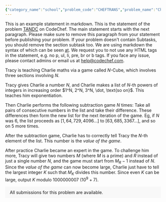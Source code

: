 ```yaml
---
{"category_name":"school","problem_code":"CHEFTRANS","problem_name":"Chef and Vacation Transportation ","problemComponents":{"constraints":"- $1 \\leq T \\leq 1000$\n- $1 \\leq X,Y,Z \\leq 10^9$\n","constraintsState":true,"subtasks":"- **Subtask $1$ (100 points)**: Original constraints","subtasksState":true,"inputFormat":"- The first line of the input contains a single integer $T$ - the number of test cases. The test cases then follow.\n- The first line of the test case contains three space-separated integers $X$, $Y$, and $Z$.","inputFormatState":true,"outputFormat":"For each test case, if Chef takes the train output `TRAIN`, if Chef takes the plane and the bus output `PLANEBUS`, if both are equal output `EQUAL`.\n\nYou may print each character of the string in uppercase or lowercase (for example, the strings `train`, `tRAiN`, `TrAin`, and `TRAIN` will all be treated as identical).","outputFormatState":true,"sampleTestCases":{"0":{"id":1,"input":"3\n10 12 11\n3 5 15\n9 4 13\n","output":"TRAIN\nPLANEBUS\nEQUAL\n","explanation":"- **Test Case $1$:** It will take $10 + 12 = 22$ minutes to travel using Plane and Bus. The train journey takes $11$ minutes. Since the train is faster, Chef will choose the train.\n- **Test Case $2$:** It will take $3 + 5 = 8$ minutes to travel using Plane and Bus. The train journey takes $15$ minutes. Since the plane and bus are faster, Chef will choose the plane and bus.\n- **Test Case $3$:** It will take $9 + 4 = 13$ minutes to travel using Plane and Bus. The train journey takes $13$ minutes. Since they both are equal, Chef can choose either.","isDeleted":false}}},"video_editorial_url":"https://youtu.be/EhMIqujgk5k","languages_supported":{"0":"CPP14","1":"C","2":"JAVA","3":"PYTH 3.6","4":"CPP17","5":"PYTH","6":"PYP3","7":"CS2","8":"ADA","9":"PYPY","10":"TEXT","11":"PAS fpc","12":"NODEJS","13":"RUBY","14":"PHP","15":"GO","16":"HASK","17":"TCL","18":"PERL","19":"SCALA","20":"LUA","21":"kotlin","22":"BASH","23":"JS","24":"LISP sbcl","25":"rust","26":"PAS gpc","27":"BF","28":"CLOJ","29":"R","30":"D","31":"CAML","32":"FORT","33":"ASM","34":"swift","35":"FS","36":"WSPC","37":"LISP clisp","38":"SQL","39":"SCM guile","40":"PERL6","41":"ERL","42":"CLPS","43":"ICK","44":"NICE","45":"PRLG","46":"ICON","47":"COB","48":"SCM chicken","49":"PIKE","50":"SCM qobi","51":"ST","52":"SQLQ","53":"NEM"},"max_timelimit":1,"source_sizelimit":50000,"problem_author":"mradul_adm","problem_tester":"","date_added":"19-12-2021","tags":{"0":"cakewalk","1":"ltime103","2":"mradul_adm"},"problem_difficulty_level":"Unavailable","best_tag":"","editorial_url":"https://discuss.codechef.com/problems/CHEFTRANS","time":{"view_start_date":1640453400,"submit_start_date":1640453400,"visible_start_date":1640453400,"end_date":1735669800},"is_direct_submittable":false,"problemDiscussURL":"https://discuss.codechef.com/search?q=CHEFTRANS","is_proctored":false,"visitedContests":{},"layout":"problem"}
---
```

This is an example statement in markdown. This is the statement of the problem [TANDC](https://codechef.com/problems/TANDC) on CodeChef. The main statement starts with the next paragraph. Please make sure to remove this paragraph from your statement before publishing your problem. If your problem doesn't contain Subtasks, you should remove the section subtask too. We are using markdown the syntax of which can be seen [at](https://github.com/showdownjs/showdown/wiki/Showdown's-Markdown-syntax). We request you to not use any HTML tags in the statement, e.g. no p, ul, li, pre, br or b tags. If you face any issue, please contact admins or email us at help@codechef.com.

Tracy is teaching Charlie maths via a game called $N$-Cube, which involves three sections involving $N$.

Tracy gives Charlie a number $N$, and Charlie makes a list of $N$-th powers of integers in increasing order $1^N, 2^N, 3^N, \dot, \text{so on}$. This teaches him exponentiation.

Then Charlie performs the following subtraction game $N$ times: Take all pairs of consecutive numbers in the list and take their difference. These differences then form the new list for the next iteration of the game. Eg, if $N$ was 6, the list proceeds as $[1, 64, 729, 4096 ... ]$ to $[63, 685, 3367 ...]$, and so on $5$ more times.

After the subtraction game, Charlie has to correctly tell Tracy the $N$-th element of the list. This number is the *value of the game*.

After practice Charlie became an expert in the game. To challenge him more, Tracy will give two numbers $M$ (where $M$ is a prime) and $R$ instead of just a single number $N$, and the game must start from $M_R - 1$ instead of $N$. Since the *value of the game* can now become large, Charlie just have to tell the largest integer $K$ such that $M_K$ divides this number. Since even $K$ can be large, output $K$ modulo 1000000007 ($10^9 + 7$).

<aside style='background: #f8f8f8;padding: 10px 15px;'><div>All submissions for this problem are available.</div></aside>
